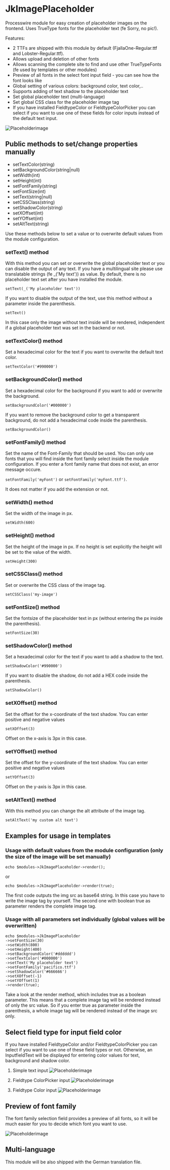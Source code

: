 # JkImagePlaceholder
Processwire module for easy creation of placeholder images on the frontend. Uses TrueType fonts for the placeholder text
(fe Sorry, no pic!).

Features:

- 2 TTFs are shipped with this module by default (FjallaOne-Regular.ttf and Lobster-Regular.ttf). 
- Allows upload and deletion of other fonts
- Allows scanning the complete site to find and use other TrueTypeFonts (fe used by templates or other modules)
- Preview of all fonts in the select font input field - you can see how the font looks like
- Global setting of various colors: background color, text color,..
- Supports adding of text shadow to the placeholder text
- Set global placeholder text (multi-language)
- Set global CSS class for the placeholder image tag
- If you have installed FieldtypeColor or FieldtypeColorPicker you can select if you want to use one of these fields for color inputs instead of the default text input.

![Placeholderimage](https://raw.githubusercontent.com/juergenweb/JkImagePlaceholder/master/images/placeholderimage.jpg?raw=true)


## Public methods to set/change properties manually
- setTextColor(string)
- setBackgroundColor(string|null)
- setWidth(int)
- setHeight(int)
- setFontFamily(string)
- setFontSize(int)
- setText(string|null)
- setCSSClass(string)
- setShadowColor(string)
- setXOffset(int)
- setYOffset(int)
- setAltText(string)

Use these methods below to set a value or to overwrite default values from the module configuration.

### setText() method
With this method you can set or overwrite the global placeholder text or you can disable the output of any text.
If you have a multilingual site please use translatable strings (fe _('My text')) as value.
By default, there is no placeholder text set after you have installed the module.

`setText(_('My placeholder text'))`

If you want to disable the output of the text, use this method without a parameter inside the parenthesis.

`setText()`

In this case only the image without text inside will be rendered, independent if a global placeholder text was set in 
the backend or not.

### setTextColor() method

Set a hexadecimal color for the text if you want to overwrite the default text color.

`setTextColor('#990000')`

### setBackgroundColor() method

Set a hexadecimal color for the background if you want to add or overwrite the background.

`setBackgroundColor('#000000')`

If you want to remove the background color to get a transparent background, do not add a hexadecimal code inside the parenthesis.

`setBackgroundColor()`

### setFontFamily() method

Set the name of the Font-Family that should be used. You can only use fonts that you will find inside the font family select inside the module configuration. If you enter a font family name that does not exist, an error message occure.

`setFontFamily('myFont')` or `setFontFamily('myFont.ttf')`.

It does not matter if you add the extension or not.

### setWidth() method

Set the width of the image in px.

`setWidth(600)`

### setHeight() method

Set the height of the image in px. If no height is set explicitly the height will be set to the value of the width.

`setHeight(300)`

### setCSSClass() method

Set or overwrite the CSS class of the image tag.

`setCSSClass('my-image')`

### setFontSize() method

Set the fontsize of the placeholder text in px (without entering the px inside the parenthesis).

`setFontSize(30)`

### setShadowColor() method

Set a hexadecimal color for the text if you want to add a shadow to the text.

`setShadowColor('#990000')`

If you want to disable the shadow, do not add a HEX code inside the parenthesis.

`setShadowColor()`

### setXOffset() method

Set the offset for the x-coordinate of the text shadow. You can enter positive and negative values

`setXOffset(3)`

Offset on the x-axis is 3px in this case.

### setYOffset() method

Set the offset for the y-coordinate of the text shadow. You can enter positive and negative values

`setYOffset(3)`

Offset on the y-axis is 3px in this case.

### setAltText() method
With this method you can change the alt attribute of the image tag.

`setAltText('my custom alt text')`


## Examples for usage in templates

### Usage with default values from the module configuration (only the size of the image will be set manually)

`echo $modules->JkImagePlaceholder->render();`

or

`echo $modules->JkImagePlaceholder->render(true);`

The first code outputs the img src as base64 string. In this case you have to write the image tag by yourself.
The second one with boolean true as parameter renders the complete image tag.

### Usage with all parameters set individually (global values will be overwritten)



    echo $modules->JkImagePlaceholder
    ->setFontSize(30)         
    ->setWidth(800)    
    ->setHeight(400)
    ->setBackgroundColor('#dddddd')
    ->setTextColor('#000000')
    ->setText('My placeholder text')
    ->setFontFamily('pacifico.ttf')
    ->setShadowColor('#666666')
    ->setXOffset(-1)
    ->setYOffset(1)
    ->render(true);

Take a look at the render method, which includes true as a boolean parameter.
This means that a complete image tag will be rendered instead of only the src value.
So if you enter true as parameter inside the parenthesis, a whole image tag will be rendered instead of the
image src only.

## Select field type for input field color
If you have installed FieldtypeColor and/or FieldtypeColorPicker you can select if you want to use one of these field types
or not.
Otherwise, an InputfieldText will be displayed for entering color values for text, background and shadow color.

1) Simple text input
![Placeholderimage](https://raw.githubusercontent.com/juergenweb/JkImagePlaceholder/master/images/text-input.jpg?raw=true)

2) Fieldtype ColorPicker input
![Placeholderimage](https://raw.githubusercontent.com/juergenweb/JkImagePlaceholder/master/images/color-picker-input.jpg?raw=true)

3) Fieldtype Color input
![Placeholderimage](https://raw.githubusercontent.com/juergenweb/JkImagePlaceholder/master/images/color-input.jpg?raw=true)

## Preview of font family

The font family selection field provides a preview of all fonts, so it will be much easier for you to decide which font
you want to use.

![Placeholderimage](https://raw.githubusercontent.com/juergenweb/JkImagePlaceholder/master/images/font-families-input.jpg?raw=true)

## Multi-language

This module will be also shipped with the German translation file.
